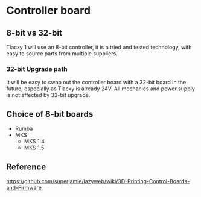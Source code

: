 # Controller board

## 8-bit vs 32-bit

Tiacxy 1 will use an 8-bit controller, it is a tried and tested technology, with easy to source parts from multiple suppliers.

### 32-bit Upgrade path

It will be easy to swap out the controller board with a 32-bit board in the future, especially as Tiacxy is already 24V. All mechanics and power supply is not affected by 32-bit upgrade.

## Choice of 8-bit boards
 * Rumba
 * MKS
   * MKS 1.4
   * MKS 1.5

## Reference

https://github.com/superjamie/lazyweb/wiki/3D-Printing-Control-Boards-and-Firmware